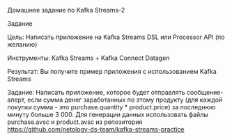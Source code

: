 Домашнее задание по Kafka Streams-2

Задание

Цель: Написать приложение на Kafka Streams DSL или Processor API (по желанию)

Инструменты: Kafka Streams + Kafka Connect Datagen

Результат: Вы получите пример приложения с использованием Kafka Streams

Задание: Написать приложение, которое будет отправлять сообщение-алерт, 
если сумма денег заработанных по этому продукту (для каждой покупки сумма - это purchase.quantity * product.price) за последнюю минуту больше 3 000. 
Для генерации данных использовать файлы purchase.avsc и product.avsc из репозитория https://github.com/netology-ds-team/kafka-streams-practice

